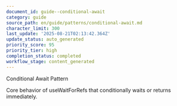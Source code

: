 ```yaml
---
document_id: guide--conditional-await
category: guide
source_path: en/guide/patterns/conditional-await.md
character_limit: 300
last_update: '2025-08-21T02:13:42.364Z'
update_status: auto_generated
priority_score: 95
priority_tier: high
completion_status: completed
workflow_stage: content_generated
---
```

Conditional Await Pattern

Core behavior of useWaitForRefs that conditionally waits or returns immediately.
